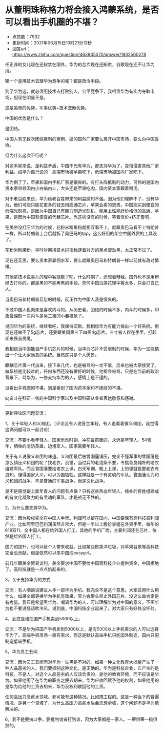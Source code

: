 # 从董明珠称格力将会接入鸿蒙系统，是否可以看出手机圈的不堪？
- 点赞数：7932
- 更新时间：2021年06月15日10时21分12秒
- 回答url：https://www.zhihu.com/question/463845370/answer/1932560278
<body>
 <p data-pid="K8zyH_-q">任正非的女儿现在还软禁在国外，华为的芯片现在还断供，谷歌现在还不让华为用。</p>
 <p data-pid="8-3PoHPU">哪一个是用技术去跟华为竞争的呢？都是政治手段。</p>
 <p data-pid="N0kwZ6AK">到了华为这，就必须用技术去打败别人，公平竞争下，我相信华为有实力夺取市场，但现在明显不是。</p>
 <p data-pid="LaV6SELY">这是美帝的优势，军事优势+技术垄断优势。</p>
 <p data-pid="SoZjGgru">中国的优势是什么？</p>
 <p data-pid="Fr01THbl">是团结。</p>
 <p data-pid="Cbf4ylNI">中国人有无数次团结抵制的案例，逼的国外厂家要么离开中国市场，要么向中国妥协。</p>
 <p data-pid="9bq_lkJE">但为什么这次不行呢？</p>
 <p data-pid="iylxHnOn">对资本家来说，是利益矛盾，中国不光有华为，都支持华为了，变相侵害其他厂家利益。如华为自己说的：高端市场被苹果吃下，低端市场被国内厂家吃下。</p>
 <p data-pid="kxjMGTl2">华为倒了了，苹果和国内手机厂家是很爽的。有打头阵抵制的动力，可怜的是国内资本家带领国内小白搞内斗，大头还是苹果吃肉，国内资本家跟着喝汤。</p>
 <p data-pid="j7Zz9doM">对于老百姓来说，华为给老百姓带来的利益感知不强。因为他们理解不了，没有华为，他们可能只能花更多的钱去用高通芯片，苹果会卖的更贵。中国能买到便宜的低端光刻机，是因为中国自己有能力制造光刻机，能用上性能好价格低的高通、苹果，是因为中国有便宜的代替芯片。当这些没有的时候，等着涨价+挤牙膏吧。</p>
 <p data-pid="selBCczn">在美帝没打压华为的时候，花粉米粉果粉就相互看不上。就跟奥巴马看不上特朗普一样，所以特朗普上台后就拆了奥巴马的tpp，这么好用的架空中国外贸的工具没了。</p>
 <p data-pid="cvlJ2Vvz">花粉米粉果粉，平时吵架拼技术拼指标逮着对方的黑点使劲黑，太正常不过了。</p>
 <p data-pid="zev7AxhT">现在还互黑，要么资本家雇佣水军，要么就跟奥巴马和特朗普一样以前就有敌对情绪。</p>
 <p data-pid="m0xIX04M">其他拿技术说事儿的理中客就歇了吧，什么时期了，还想着辩经。国外也不是用辩经去打你的，都是黑的不能再黑的手段。奈何中国白莲花理中客太多，只会打自己人。</p>
 <p data-pid="qhgar6rK">当奥巴马和特朗普互怼的时候，反正作为中国人我是很爽的。</p>
 <p data-pid="YHsirt6k">不过中国人也向来是喜欢内斗的。从历史看，团结的时候不多，内斗的时候多，印象最深刻一次内斗是吴三桂的小妾被抢了。</p>
 <p data-pid="zA0NYuWY">说回华为的系统，继续看吧，我保持沉默。我相信华为有能力搞出一个好系统。但现在还做不了5g芯片，还要跟美国第三下四买4g芯片。三寸被人捏在手里，打起架来畏首畏尾。</p>
 <p data-pid="fMKjNkO3">我相信当中国能自产手机芯片的时候，当华为芯片不受限制的时候，华为一定能搞出一个让大家满意的系统。当然这只是个人愿景。</p>
 <p data-pid="faNWPXYz">麒麟芯片第一代出来，接下来几代，也是被骂的一文不值，后来也被大家接受了。做系统是比较难的，任何东西还没有做好的时候，他都会被骂，只是在当前的政治背景下，骂华为，一些支持华为的人，感情上是不适的。</p>
 <p data-pid="OR6lyWu5">没看出手机圈的不堪，到是看到了国内资本家和不团结的不堪。</p>
 <p data-pid="br_TtbpM">向奋斗在科研一线的中国科学家以及中国科研从业者表达敬意和感谢。</p>
 <hr>
 <p data-pid="XIVDF3s6">更新评论区问题交流：</p>
 <p data-pid="nyt7_xPV">1，关于年轻人和义和团。（评论区有人说答主年轻，有人说看着像义和团，我觉得这俩问题可以一起讨论）</p>
 <p data-pid="mWyBb5oy">交流：不要小看年轻人，国家危难时刻，冲在最前面的，永远是年轻人。54青年，牺牲的消防英雄，边境军人。国家需要年轻人。</p>
 <p data-pid="iQQn0On5">关于有人说像义和团的味道。义和团最后被曾国藩镇压，完全不懂军事的曾国藩是怎么镇压义和团的呢？找老农，没错，当过兵的老油条不要，专挑善良纯朴的老农组建军队。而且曾国藩要给老农上课，白天军训，晚上上课，上的课就是要老农有良知，懂得国家大义，可以为国牺牲。这样就是一个有灵魂的军队。曾国藩认为和义和团的战争，不是普通的军事战争，而是文化战争。</p>
 <p data-pid="jpkiBRYm">是不是感觉跟上面年青人的问题有点像？只有这些热血年轻人，纯朴的百姓组建成的有文化凝聚力的有灵魂的军队，才是战无不胜的。</p>
 <p data-pid="K36zBU8O">2，为什么要支持华为。</p>
 <p data-pid="AyFqtXMM">交流：因为股权完全在中国人手里。利润可以留在国内，中国要保有高科技高利润产业。比如阿里巴巴利润虽然非常大，但是一半以上股份掌握在外资手里，每年的618双11，全中国人都在给外国人打工。其他的手机厂商，主要利润还在芯片，依然是给外国人打工。</p>
 <p data-pid="3svKf0Xg">国力的提升，也可以给个人带来收益。比如某些欧美洋垃圾，对苹果谷歌等高科技完全没贡献，但是依然可以来中国泡easygirl。</p>
 <p data-pid="zaXtdB6R">前几年跟美帝贸易谈判，美帝要求中国不要给中国高科技企业提供资金，中国拒绝了。高科技就是一点点奶起来的。</p>
 <p data-pid="ii2yGnGF">3，关于支持华为的方式</p>
 <p data-pid="wv9tWhg_">交流：有人嘲讽说建议人手一部华为手机。我完全不是这个意思。大家该用什么用什么，如果全部更换华为手机有效果，官方会带头禁止外国芯片。没这么做肯定是有考量。我只是希望黑华为、嘲讽华为的人，可以理解华为对中国的意义，不买华为也不要说怪话吹冷风。说到底，中国科技企业起来了，对大家只有好处没坏处。</p>
 <p data-pid="f2sk4XL9">4，到底是谁把国产手机卖到5000以上。</p>
 <p data-pid="A5_rxidx">交流：不是华为把国产手机卖到5000以上，是有5000以上手机需求的人可以选择华为了。高端手机市场一直有需求，您这是默认高端手机只能国外制造，国内只配制造低端手机。</p>
 <p data-pid="WVweqwFb">5，华为员工丑闻</p>
 <p data-pid="qXzKg9ta">交流：因为员工丑闻而对华为一生黑是不对的。如果一种文化教育大批量产生了一种人品恶劣的人，我们要抵制这种文化，是正确的。华为是科技企业，它产生的是科技，不是人。对这个人品恶劣的人应该负责的，是他的教育环境，而不应该是华为。如果他用了在华为的职务之便去胡来，华为应收回赋予他的权利，如果他用的是华为给他的工资去胡来，华为没权利收回他的工资。</p>
 <p data-pid="bItO21dy">任何高压力高薪水领域，都可能有这种情况。比如搞工程的。这是一种当下的普遍情况，是另一个领域了，为什么高压力高薪水后会思想滑坡，这个问题不是华为能解决的。</p>
 <p data-pid="B03LheS-">6，我不是要搞斗争，要批判或者打到谁，因为大家都是一家人。一荣俱荣一损俱损的。</p>
</body>